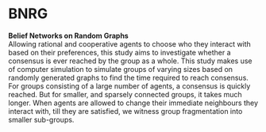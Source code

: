 # BNRG
**Belief Networks on Random Graphs** <br>
Allowing rational and cooperative agents to choose who they interact with based on their preferences, this study aims to investigate whether a consensus is ever reached by the group as a whole. This study makes use of computer simulation to simulate groups of varying sizes based on randomly generated graphs to find the time required to reach consensus. For groups consisting of a large number of agents, a consensus is quickly reached. But for smaller, and sparsely connected groups, it takes much longer. When agents are allowed to change their immediate neighbours they interact with, till they are satisfied, we witness group fragmentation into smaller sub-groups.
